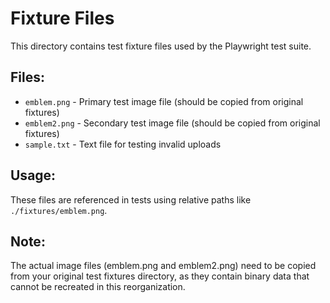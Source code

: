 # Fixture Files

This directory contains test fixture files used by the Playwright test suite.

## Files:

- `emblem.png` - Primary test image file (should be copied from original fixtures)
- `emblem2.png` - Secondary test image file (should be copied from original fixtures) 
- `sample.txt` - Text file for testing invalid uploads

## Usage:

These files are referenced in tests using relative paths like `./fixtures/emblem.png`.

## Note:

The actual image files (emblem.png and emblem2.png) need to be copied from your original test fixtures directory, as they contain binary data that cannot be recreated in this reorganization.
